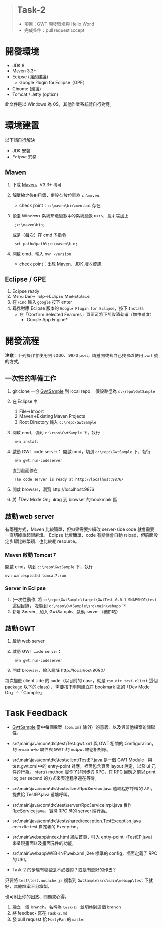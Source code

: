 > # Task-2 #
> * 項目：GWT 開發環境與 Hello World
> * 完成條件：pull request accept


開發環境
========

* JDK 8
* Maven 3.3+
* Eclipse (強烈建議)
	* Google Plugin for Eclipse（GPE）
* Chrome (建議)
* Tomcat / Jetty (option)

此文件是以 Windows 為 OS，其他作業系統請自行對應。


環境建置
========

以下請自行解決

* JDK 安裝
* Eclipse 安裝


Maven
-----

1. 下載 [Maven](https://maven.apache.org/)，V3.3+ 均可
1. 解壓縮之後的目錄，假設存放位置為 `c:\maven`
	* check point：`c:\maven\bin\mvn.bat` 存在
1. 設定 Windows 系統環境變數中的系統變數 `Path`，最末端加上

		;c:\maven\bin;
		
	或是（每次）在 cmd 下指令
	
		set path=%path%;c:\maven\bin;
		
1. 開啟 cmd，輸入 `mvn -version`
	* check point：出現 Maven、JDK 版本資訊
	

Eclipse / GPE
-------------

1. Eclipse ready
1. Menu Bar→Help→Eclipse Marketplace
1. 在 `Find` 輸入 `google` 按下 enter
1. 尋找對應 Eclipse 版本的 `Google Plugin for Eclipse`，按下 `Install`
	* 在「Confirm Selected Features」頁面可將下列取消勾選（加快速度）
		* Google App Engine*


開發流程
========

**注意**：下列操作會使用到 8080、9876 port，請避開或著自己找修改使用 port 號的方式。


一次性的準備工作
----------------

1. git clone 一份 [GwtSample] 到 local repo，
	假設路徑為 `c:\repo\GwtSample`
1. 在 Eclipse 中
	1. File→Import
	1. Maven→Existing Maven Projects
	1. Root Directory 輸入 `c:\repo\GwtSample`
1. 開啟 cmd，切到 `c:\repo\GwtSample` 下，執行

		mvn install

1. 啟動 GWT code server：
	開啟 cmd，切到 `c:\repo\GwtSample` 下，執行

		mvn gwt:run-codeserver
		
	直到畫面停在
	
		The code server is ready at http://localhost:9876/
		
1. 開啟 browser，瀏覽 http://localhost:9876
1. 將「Dev Mode On」drag 到 browser 的 bookmark 區


啟動 web server
---------------

有兩種方式，Maven 比較簡單，但如果需要持續改 server-side code 就會需要一直切掉重起很麻煩。
Eclipse 比較簡單、code 有變動會自動 reload，但前面設定步驟比較繁瑣、也比較耗 resource。


### Maven 啟動 Tomcat 7 ###

開啟 cmd，切到 `c:\repo\GwtSample` 下，執行

	mvn war:exploded tomcat7:run
	

### Server in Eclipse ###

1. (一次性動作) 將 `c:\repo\GwtSample\target\GwtTest-0.0.1-SNAPSHOT\test` 這個目錄，
	複製到 `c:\repo\GwtSample\src\main\webapp` 下
1. 新增 Server、加入 GwtSample、啟動 server（細節略）


啟動 GWT 	
--------

1. 啟動 web server		
1. 啟動 GWT code server：

		mvn gwt:run-codeserver

1. 開啟 browser，輸入網址 http://localhost:8080/

每次變更 client side 的 code（以目前的 case，就是 `com.dtc.test.client` 這個 package 以下的 class），
需要按下剛剛建立在 bookmark 區的「Dev Mode On」→「Compile」


Task Feedback
==============

* [GwtSample] 當中每個檔案（`pom.xml` 除外）的意義、以及與其他檔案的關聯性。

- src\main\java\com\dtc\test\Test.gwt.xml
與 GWT 相關的 Configuration，<module> 的 rename-to 屬性與 GWT 的 output 路徑相對應。

- src\main\java\com\dtc\test\client\TestEP.java
是一個 GWT Module，與 test.gwt.xml 中的 entry-point 對應，裡面包含頁面 layout 設定，以及 ui 元件的行為。
start() method 實作了非同步的 RPC，在 RPC 回應之前以 print log per second 的方式來表達程序還在等待。

- src\main\java\com\dtc\test\client\RpcService.java
遠端程序呼叫的 API，提供給 TestEP.java 遠端呼叫。

- src\main\java\com\dtc\test\server\RpcServiceImpl.java
實作 RpcService.java，實現 RPC 時的 server 端行為。

- src\main\java\com\dtc\test\shared\exception.TestException.java
com.dtc.test 自定義的 Exception。

- src\main\webapp\index.html
網站首頁，引入 entry-point（TestEP.java）來呈現畫面以及畫面元件的功能。

- src\main\webapp\WEB-INF\web.xml
j2ee 標準的 config，裡面定義了 RPC 的 URI。



* Task-2 的步驟有哪些是不必要的？或是有更好的作法？

只要將 `test\test.nocache.js` 複製到 `GwtSample\src\main\webapp\test` 下就好，其他檔案不用複製。


也可附上你的困惑、問題或心得。

1. 建立一個 branch，名稱為 `task-2`，並切換到這個 branch
1. 將 feedback 寫在 `Task-2.md`
1. 發 pull request 給 `MontyPan` 的 `master`


[GwtSample]: https://github.com/DatacomRD/GwtSample
